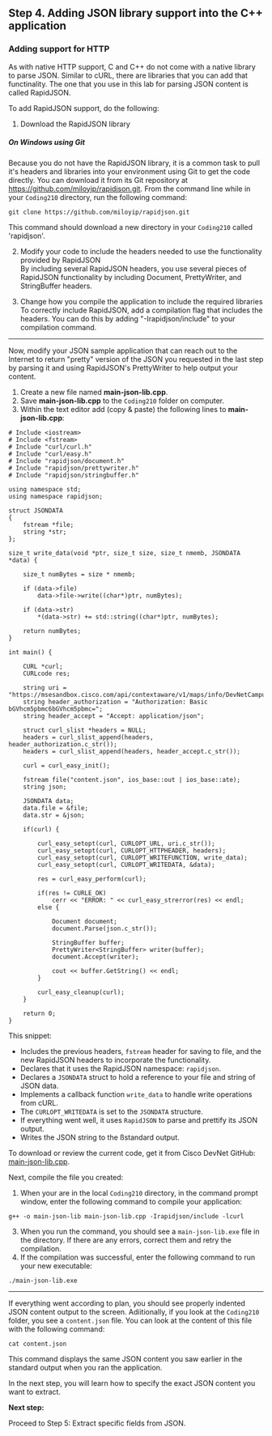 ## Step 4. Adding JSON library support into the C++ application

### Adding support for HTTP

As with native HTTP support, C and C++ do not come with a native library to parse JSON. Similar to cURL, there are libraries that you can add that functinality. The one that you use in this lab for parsing JSON content is called RapidJSON.

To add RapidJSON support, do the following:

1. Download the RapidJSON library
##### On Windows using Git
Because you do not have the RapidJSON library, it is a common task to pull it's headers and libraries into your environment using Git to get the code directly. You can download it from its Git repository at https://github.com/miloyip/rapidjson.git. From the command line while in your `Coding210` directory, run the following command:
```
git clone https://github.com/miloyip/rapidjson.git
```
This command should download a new directory in your `Coding210` called 'rapidjson'.

2. Modify your code to include the headers needed to use the functionality provided by RapidJSON<br/>
By including several RapidJSON headers, you use several pieces of RapidJSON functionality by including Document, PrettyWriter, and StringBuffer headers.

3. Change how you compile the application to include the required libraries<br/>
To correctly include RapidJSON, add a compilation flag that includes the headers. You can do this by adding "-Irapidjson/include" to your compilation command.

----------

Now, modify your JSON sample application that can reach out to the Internet to return "pretty" version of the JSON you requested in the last step by parsing it and using RapidJSON's PrettyWriter to help output your content.
1. Create a new file named **main-json-lib.cpp**.
3. Save **main-json-lib.cpp** to the `Coding210` folder on computer.
4. Within the text editor add (copy & paste) the following lines to **main-json-lib.cpp**:

```
# Include <iostream>
# Include <fstream>
# Include "curl/curl.h"
# Include "curl/easy.h"
# Include "rapidjson/document.h"
# Include "rapidjson/prettywriter.h"
# Include "rapidjson/stringbuffer.h"

using namespace std;
using namespace rapidjson;

struct JSONDATA
{
    fstream *file;
    string *str;
};

size_t write_data(void *ptr, size_t size, size_t nmemb, JSONDATA *data) {

	size_t numBytes = size * nmemb;

    if (data->file)
        data->file->write((char*)ptr, numBytes);

    if (data->str)
        *(data->str) += std::string((char*)ptr, numBytes);

    return numBytes;
}

int main() {

    CURL *curl;
    CURLcode res;

    string uri = "https://msesandbox.cisco.com/api/contextaware/v1/maps/info/DevNetCampus/DevNetBuilding/DevNetZone";
    string header_authorization = "Authorization: Basic bGVhcm5pbmc6bGVhcm5pbmc=";
    string header_accept = "Accept: application/json";

    struct curl_slist *headers = NULL;
    headers = curl_slist_append(headers, header_authorization.c_str());
    headers = curl_slist_append(headers, header_accept.c_str());

    curl = curl_easy_init();

	fstream file("content.json", ios_base::out | ios_base::ate);
    string json;

    JSONDATA data;
	data.file = &file;
    data.str = &json;

    if(curl) {

        curl_easy_setopt(curl, CURLOPT_URL, uri.c_str());
		curl_easy_setopt(curl, CURLOPT_HTTPHEADER, headers);
		curl_easy_setopt(curl, CURLOPT_WRITEFUNCTION, write_data);
		curl_easy_setopt(curl, CURLOPT_WRITEDATA, &data);

        res = curl_easy_perform(curl);

        if(res != CURLE_OK)
        	cerr << "ERROR: " << curl_easy_strerror(res) << endl;
        else {

        	Document document;
            document.Parse(json.c_str());

			StringBuffer buffer;
			PrettyWriter<StringBuffer> writer(buffer);
			document.Accept(writer);

			cout << buffer.GetString() << endl;
        }

        curl_easy_cleanup(curl);
    }

    return 0;
}
```
This snippet:
-  Includes the previous headers, `fstream` header for saving to file, and the new RapidJSON headers to incorporate the functionality.
-  Declares that it uses the RapidJSON namespace: `rapidjson`.
-  Declares a `JSONDATA` struct to hold a reference to your file and string of JSON data.
-  Implements a callback function `write_data` to handle write operations from cURL.
-  The `CURLOPT_WRITEDATA` is set to the `JSONDATA` structure.
-  If everything went well, it uses `RapidJSON` to parse and prettify its JSON output.
-  Writes the JSON string to the ßstandard output.

To download or review the current code, get it from Cisco DevNet GitHub: <a href="https://github.com/CiscoDevNet/coding-skills-sample-code/blob/master/coding210-parsing-json-c++/main-json-lib.cpp" target="_blank">main-json-lib.cpp</a>.

Next, compile the file you created:
1. When your are in the local `Coding210` directory, in the command prompt window, enter the following command to compile your application:
```
g++ -o main-json-lib main-json-lib.cpp -Irapidjson/include -lcurl
```

3. When you run the command, you should see a `main-json-lib.exe` file in the directory. If there are any errors, correct them and retry the compilation.
3. If the compilation was successful, enter the following command to run your new executable:
```
./main-json-lib.exe
```

----------

If everything went according to plan, you should see properly indented JSON content output to the screen. Adiitionally, if you look at the `Coding210` folder, you see a `content.json` file. You can look at the content of this file with the following command:
```
cat content.json
```
This command displays the same JSON content you saw earlier in the standard output when you ran the application.

In the next step, you will learn how to specify the exact JSON content you want to extract.

**Next step:**

Proceed to Step 5: Extract specific fields from JSON.
